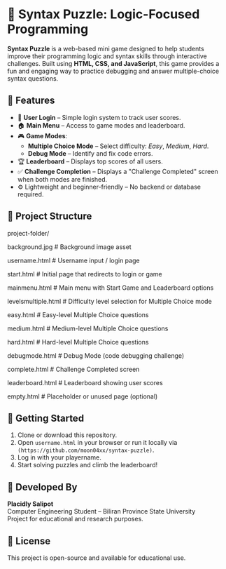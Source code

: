 # 🧩 Syntax Puzzle: Logic-Focused Programming

**Syntax Puzzle** is a web-based mini game designed to help students improve their programming logic and syntax skills through interactive challenges. Built using **HTML, CSS, and JavaScript**, this game provides a fun and engaging way to practice debugging and answer multiple-choice syntax questions.

## 🎯 Features

- 🔐 **User Login** – Simple login system to track user scores.
- 🏠 **Main Menu** – Access to game modes and leaderboard.
- 🎮 **Game Modes**:
  - **Multiple Choice Mode** – Select difficulty: *Easy*, *Medium*, *Hard*.
  - **Debug Mode** – Identify and fix code errors.
- 🏆 **Leaderboard** – Displays top scores of all users.
- ✅ **Challenge Completion** – Displays a "Challenge Completed" screen when both modes are finished.
- ⚙️ Lightweight and beginner-friendly – No backend or database required.

## 📂 Project Structure

project-folder/ 

background.jpg # Background image asset 

username.html # Username input / login page 

start.html # Initial page that redirects to login or game 

mainmenu.html # Main menu with Start Game and Leaderboard options 

levelsmultiple.html # Difficulty level selection for Multiple Choice mode 

easy.html # Easy-level Multiple Choice questions 

medium.html # Medium-level Multiple Choice questions

hard.html # Hard-level Multiple Choice questions

debugmode.html # Debug Mode (code debugging challenge)

complete.html # Challenge Completed screen

leaderboard.html # Leaderboard showing user scores

empty.html # Placeholder or unused page (optional)

## 🚀 Getting Started

1. Clone or download this repository.
2. Open `username.html` in your browser or run it locally via `(https://github.com/moon04xx/syntax-puzzle)`.
3. Log in with your playername.
4. Start solving puzzles and climb the leaderboard!

## 👤 Developed By

**Placidly Salipot**  
Computer Engineering Student – Biliran Province State University  
Project for educational and research purposes.

## 📄 License

This project is open-source and available for educational use.
